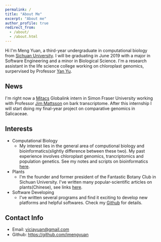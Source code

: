 ```yaml
---
permalink: /
title: "About Me"
excerpt: "About me"
author_profile: true
redirect_from: 
  - /about/
  - /about.html
---
```


Hi I'm Meng Yuan, a third-year undergraduate in computational biology from [Sichuan University](http://en.scu.edu.cn/). I will be graduating in June 2019 with a major in Software Engineering and a minor in Biological Science. I'm a research assistant in the life science college working on chloroplast genomics, surpervised by Professor [Yan Yu](https://www.researchgate.net/profile/Yan_Yu33). 


## News
I'm right now a [Mitacs](https://www.mitacs.ca/en/programs/globalink/globalink-research-internship) Globalink intern in Simon Fraser University working with Professor [Jim Mattsson](https://www.sfu.ca/biology/people/profiles/jmattsso.html) on bark transcriptome. After this internship I will start doing my final-year project on comparative genomics in Salicaceae.


## Interests
* Computational Biology
  * My interest lies in the general area of computional biology and bioinformatics(slightly difference between these two). My past experience involves chloroplast genomics, trancriptomics and population genetics. See my notes and scripts on bioinformatics [here](https://github.com/imengyuan/Bioinfo-pipelines).
* Plants
  * I'm the founder and former president of the Fantastic Botany Club in Sichuan University. I've written many popular-scientific articles on plants(Chinese), see links [here](https://imengyuan.github.io/blog/2018-03-23-plant-articles/).
* Software Developing
  * I've written several programs and find it exciting to develop new platforms and helpful softwares. Check my [Github](https://github.com/imengyuan) for details.  

## Contact Info
* Email: viciayuan@gmail.com
* Github: https://github.com/imengyuan



